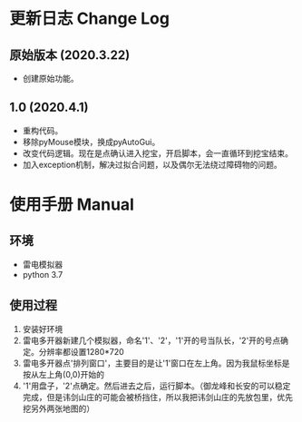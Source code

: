 # 更新日志 Change Log
##  原始版本 (2020.3.22)
- 创建原始功能。

##  1.0 (2020.4.1)
- 重构代码。
- 移除pyMouse模块，换成pyAutoGui。
- 改变代码逻辑。现在是点确认进入挖宝，开启脚本，会一直循环到挖宝结束。
- 加入exception机制，解决过拟合问题，以及偶尔无法绕过障碍物的问题。

# 使用手册 Manual
## 环境
- 雷电模拟器
- python 3.7
## 使用过程
1. 安装好环境<br>
2. 雷电多开器新建几个模拟器，命名'1'、'2'，'1'开的号当队长，'2'开的号点确定。分辨率都设置1280*720<br>
3. 雷电多开器点'排列窗口'，主要目的是让'1'窗口在左上角。因为我鼠标坐标是按从左上角(0,0)开始的<br>
4. '1'用盘子，'2'点确定。然后进去之后，运行脚本。（御龙峰和长安的可以稳定完成，但是讳剑山庄的可能会被桥挡住，所以我把讳剑山庄的先放包里，优先挖另外两张地图的）

